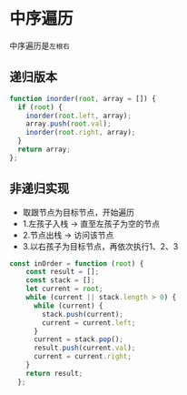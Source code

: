 # 中序遍历

中序遍历是`左根右` 

## 递归版本

```javascript
function inorder(root, array = []) {
  if (root) {
    inorder(root.left, array);
    array.push(root.val);
    inorder(root.right, array);
  }
  return array;
};
```

## 非递归实现

* 取跟节点为目标节点，开始遍历
* 1.左孩子入栈 -&gt; 直至左孩子为空的节点
* 2.节点出栈 -&gt; 访问该节点
* 3.以右孩子为目标节点，再依次执行1、2、3

```javascript
const inOrder = function (root) {
    const result = [];
    const stack = [];
    let current = root;
    while (current || stack.length > 0) {
      while (current) {
        stack.push(current);
        current = current.left;
      }
      current = stack.pop();
      result.push(current.val);
      current = current.right;
    }
    return result;
  };
```

